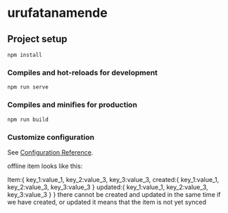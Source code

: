 # urufatanamende

## Project setup
```
npm install
```

### Compiles and hot-reloads for development
```
npm run serve
```

### Compiles and minifies for production
```
npm run build
```

### Customize configuration
See [Configuration Reference](https://cli.vuejs.org/config/).

offline item looks like this:

Item:{
	key_1:value_1,
	key_2:value_3,
	key_3:value_3,
	created:{
		key_1:value_1,
		key_2:value_3,
		key_3:value_3
	}
	updated:{
		key_1:value_1,
		key_2:value_3,
		key_3:value_3
	}
}
there cannot be created and updated in the same time
if we have created, or updated it means that the item is not yet synced
